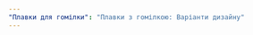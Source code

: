 ```yaml
---
"Плавки для гомілки": "Плавки з гомілкою: Варіанти дизайну"
---
```


<PatternOptions pattern='shin' />
